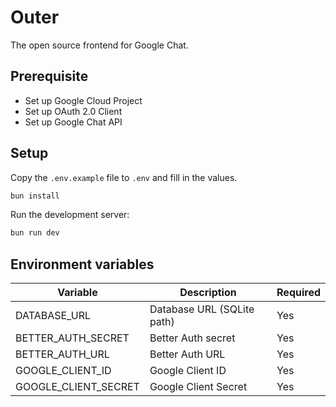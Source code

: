 # Outer

The open source frontend for Google Chat.

## Prerequisite

- Set up Google Cloud Project
- Set up OAuth 2.0 Client
- Set up Google Chat API

## Setup

Copy the `.env.example` file to `.env` and fill in the values.

```bash
bun install
```

Run the development server:

```bash
bun run dev
```

## Environment variables

| Variable             | Description                | Required |
| -------------------- | -------------------------- | -------- |
| DATABASE_URL         | Database URL (SQLite path) | Yes      |
| BETTER_AUTH_SECRET   | Better Auth secret         | Yes      |
| BETTER_AUTH_URL      | Better Auth URL            | Yes      |
| GOOGLE_CLIENT_ID     | Google Client ID           | Yes      |
| GOOGLE_CLIENT_SECRET | Google Client Secret       | Yes      |
